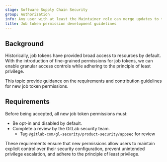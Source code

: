 ```yaml
---
stage: Software Supply Chain Security
group: Authorization
info: Any user with at least the Maintainer role can merge updates to this content. For details, see https://docs.gitlab.com/development/development_processes/#development-guidelines-review.
title: Job token permission development guidelines
---
```


## Background

Historically, job tokens have provided broad access to resources by default. With the introduction of
fine-grained permissions for job tokens, we can enable granular access controls while adhering to the
principle of least privilege.

This topic provide guidance on the requirements and contribution guidelines for new job token permissions.

## Requirements

Before being accepted, all new job token permissions must:

- Be opt-in and disabled by default.
- Complete a review by the GitLab security team.
  - Tag `@gitlab-com/gl-security/product-security/appsec` for review

These requirements ensure that new permissions allow users to maintain explicit control over their security configuration, prevent unintended privilege escalation, and adhere to the principle of least privilege.
